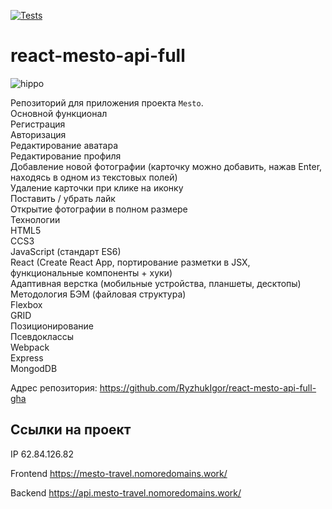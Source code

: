 [![Tests](https://github.com/yandex-praktikum/react-mesto-api-full-gha/actions/workflows/tests.yml/badge.svg)](https://github.com/yandex-praktikum/react-mesto-api-full-gha/actions/workflows/tests.yml)
# react-mesto-api-full  
![hippo]([https://media3.giphy.com/media/aUovxH8Vf9qDu/giphy.gif](https://github.com/RyzhukIgor/react-mesto-api-full-gha/blob/main/frontend/src/images/presents.jpg))

Репозиторий для приложения проекта `Mesto`.  
Основной функционал  
Регистрация  
Авторизация  
Редактирование аватара  
Редактирование профиля  
Добавление новой фотографии (карточку можно добавить, нажав Enter, находясь в одном из текстовых полей)  
Удаление карточки при клике на иконку  
Поставить / убрать лайк  
Открытие фотографии в полном размере  
Технологии  
HTML5  
CCS3  
JavaScript (стандарт ES6)  
React (Create React App, портирование разметки в JSX, функциональные компоненты + хуки)  
Адаптивная верстка (мобильные устройства, планшеты, десктопы)  
Методология БЭМ (файловая структура)  
Flexbox  
GRID  
Позиционирование  
Псевдоклассы  
Webpack  
Express  
MongodDB  

Адрес репозитория: https://github.com/RyzhukIgor/react-mesto-api-full-gha

## Ссылки на проект

IP 62.84.126.82

Frontend https://mesto-travel.nomoredomains.work/

Backend https://api.mesto-travel.nomoredomains.work/
